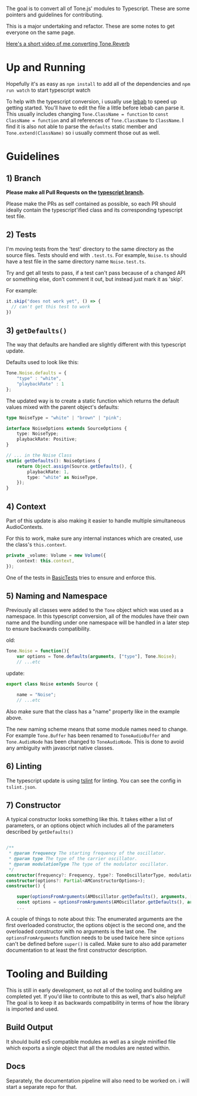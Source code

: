 The goal is to convert all of Tone.js' modules to Typescript. These are some pointers and guidelines for contributing. 

This is a major undertaking and refactor. These are some notes to get everyone on the same page. 

[Here's a short video of me converting Tone.Reverb](https://www.youtube.com/watch?v=5wo98hOKR5k)

# Up and Running

Hopefully it's as easy as `npm install` to add all of the dependencies and `npm run watch` to start typescript watch

To help with the typescript conversion, i usually use [lebab](https://github.com/lebab/lebab) to speed up getting started. You'll have to edit the file a little before lebab can parse it. This usually includes changing `Tone.ClassName = function` to `const ClassName = function` and all references of `Tone.ClassName` to `ClassName`. I find it is also not able to parse the `defaults` static member and `Tone.extend(ClassName)` so i usually comment those out as well. 

# Guidelines

## 1) Branch

**Please make all Pull Requests on the [typescript branch](https://github.com/Tonejs/Tone.js/tree/typescript).**

Please make the PRs as self contained as possible, so each PR should ideally contain the typescript'ified class and its corresponding typescript test file. 

## 2) Tests

I'm moving tests from the 'test' directory to the same directory as the source files. Tests should end with `.test.ts`. For example, `Noise.ts` should have a test file in the same directory name `Noise.test.ts`. 

Try and get all tests to pass, if a test can't pass because of a changed API or something else, don't comment it out, but instead just mark it as 'skip'. 

For example: 

```javascript
it.skip("does not work yet", () => {
  // can't get this test to work
})
```

## 3) `getDefaults()`

The way that defaults are handled are slightly different with this typescript update. 

Defaults used to look like this:
```javascript
Tone.Noise.defaults = {
	"type" : "white",
	"playbackRate" : 1
};
```

The updated way is to create a static function which returns the default values mixed with the parent object's defaults: 

```typescript
type NoiseType = "white" | "brown" | "pink";

interface NoiseOptions extends SourceOptions {
	type: NoiseType;
	playbackRate: Positive;
}

// ... in the Noise Class
static getDefaults(): NoiseOptions {
	return Object.assign(Source.getDefaults(), {
		playbackRate: 1,
		type: "white" as NoiseType,
	});
}
```

## 4) Context

Part of this update is also making it easier to handle multiple simultaneous AudioContexts. 

For this to work, make sure any internal instances which are created, use the class's `this.context`. 

```typescript
private _volume: Volume = new Volume({
	context: this.context,
});
```

One of the tests in [BasicTests](https://github.com/Tonejs/Tone.js/blob/typescript/test/helper/Basic.js) tries to ensure and enforce this. 

## 5) Naming and Namespace

Previously all classes were added to the `Tone` object which was used as a namespace. In this typescript conversion, all of the modules have their own name and the bundling under one namespace will be handled in a later step to ensure backwards compatibility. 

old:
```javascript
Tone.Noise = function(){
	var options = Tone.defaults(arguments, ["type"], Tone.Noise);
	// ...etc
```

update:
```typescript
export class Noise extends Source {

	name = "Noise";
	// ...etc
```

Also make sure that the class has a "name" property like in the example above. 

The new naming scheme means that some module names need to change. For example `Tone.Buffer` has been renamed to `ToneAudioBuffer` and `Tone.AudioNode` has been changed to `ToneAudioNode`. This is done to avoid any ambiguity with javascript native classes.

## 6) Linting

The typescript update is using [tslint](https://palantir.github.io/tslint/) for linting. You can see the config in `tslint.json`. 

## 7) Constructor

A typical constructor looks something like this. It takes either a list of parameters, or an options object which includes all of the parameters described by `getDefaults()`

```typescript

/**
 * @param frequency The starting frequency of the oscillator.
 * @param type The type of the carrier oscillator.
 * @param modulationType The type of the modulator oscillator.
 */
constructor(frequency?: Frequency, type?: ToneOscillatorType, modulationType?: ToneOscillatorType);
constructor(options?: Partial<AMConstructorOptions>);
constructor() {

	super(optionsFromArguments(AMOscillator.getDefaults(), arguments, ["frequency", "type", "modulationType"]));
	const options = optionsFromArguments(AMOscillator.getDefaults(), arguments, ["frequency", "type", "modulationType"]);
	...
```

A couple of things to note about this: The enumerated arguments are the first overloaded constructor, the options object is the second one, and the overloaded constructor with no arguments is the last one. The `optionsFromArguments` function needs to be used twice here since `options` can't be defined before `super()` is called. Make sure to also add parameter documentation to at least the first constructor description.


# Tooling and Building

This is still in early development, so not all of the tooling and building are completed yet. If you'd like to contribute to this as well, that's also helpful! The goal is to keep it as backwards compatibility in terms of how the library is imported and used. 

## Build Output 

It should build es5 compatible modules as well as a single minified file which exports a single object that all the modules are nested within. 

## Docs

Separately, the documentation pipeline will also need to be worked on. i will start a separate repo for that. 